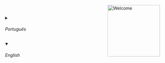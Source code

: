 <!-- Welcome image -->
<img src=./assets/gifs/welcome.gif alt=Welcome align=right width=170 />
</br>
</br>


<!-- Portuguese -->
<details>
  <summary>
    <h6>Português<h6>
  </summary>
</details>

<!-- English -->
<details open>
  <summary>
    <h6>English</h6>
  </summary>
</details>

